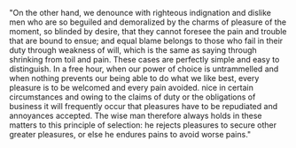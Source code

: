 "On the other hand, we denounce with righteous indignation and dislike men who are so beguiled and demoralized
by the charms of pleasure of the moment, so blinded by desire, that they cannot foresee the pain and trouble that are bound
to ensue; and equal blame belongs to those who fail in their duty through weakness of will, which is the same as saying through
shrinking from toil and pain. These cases are perfectly simple and easy to distinguish. In a free hour, when our power of choice
is untrammelled and when nothing prevents our being able to do what we like best, every pleasure is to be welcomed and every
pain avoided. nice in certain circumstances and owing to the claims of duty or the obligations of business it will frequently occur
that pleasures have to be repudiated and annoyances accepted. The wise man therefore always holds in these matters to this principle
of selection: he rejects pleasures to secure other greater pleasures, or else he endures pains to avoid worse pains."
    